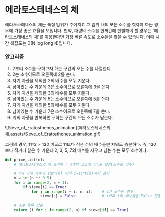 # 에라토스테네스의 체

에라토스테네스의 체는 특정 범위가 주어지고 그 범위 내의 모든 소수를 찾아야 하는 경우에 가장 좋은 효율을 보입니다. 만약, 대량의 소수를 한꺼번에 판별해야 할 경우는 '에라토스테네스의 체'를 이용한다면 가장 빠른 속도로 소수들을 찾을 수 있습니다. 이때 시간 복잡도는 O(N log long N)입니다.



### 알고리즘

1. 2부터 소수를 구하고자 하는 구간의 모든 수를 나열한다. 
2. 2는 소수이므로 오른쪽에 2를 슨다.
3. 자기 자신을 제외한 2의 배수를 모두 지운다.
4. 남아있는 수 가운데 3은 소수이므로 오른쪽에 3을 쓴다.
5. 자기 자신을 제외한 3의 배수를 모두 지운다.
6. 남아있는 수 가운데 5는 소수이므로 오른쪽에 5를 쓴다.
7. 자기 자신을 제외한 5의 배수를 모두 지운다.
8. 남이있는 수 가운데 7은 소수이므로 오른쪽에 7을 쓴다.
9. 위의 과정을 반복하면 구하는 구간의 모든 소수가 남는다.

![Sieve_of_Eratosthenes_animation](에라토스테네스의 체.assets/Sieve_of_Eratosthenes_animation.gif)

그림의 경우, 11^2 > 120 이므로 11보다 작은 수의 배수들만 지워도 충분하다. 즉, 120보다 작거나 같은 수 가운데 2, 3, 5, 7의 배수를 지우고 남는 수는 모두 소수이다.



```python
def prime_list(n):
    # 에라토스테네스의 체 초기화 : n개의 요소에 True 설정(소수로 간주)
    
    # n의 최대 약수가 sqrt(n) 이하 i=sqrt(n)까지 검사
    m = int(n ** 0.5)
    for i in range(2, m + 1):
        if sieve[i] == True:
            for j in range(i + i, n, i):	# i가 소수인 경우
                sieve[j] = False			# i이후 i의 배수들을 False 판정
                
    # 소수 목록 산출
    return [i for i in range(2, n) if sieve[if] == True]
```

